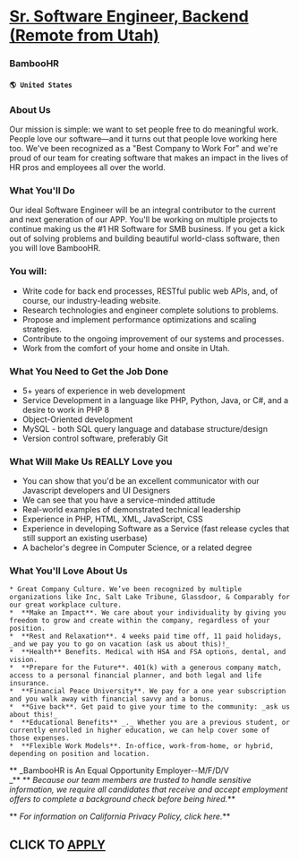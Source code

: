 # [Sr. Software Engineer, Backend (Remote from Utah)](https://www.remotewlb.com/apply/sr-software-engineer-backend-remote-from-utah)  
### BambooHR  
#### `🌎 United States`  

### About Us

Our mission is simple: we want to set people free to do meaningful work. People love our software—and it turns out that people love working here too. We've been recognized as a "Best Company to Work For” and we're proud of our team for creating software that makes an impact in the lives of HR pros and employees all over the world.

### What You'll Do

Our ideal Software Engineer will be an integral contributor to the current and next generation of our APP. You'll be working on multiple projects to continue making us the #1 HR Software for SMB business. If you get a kick out of solving problems and building beautiful world-class software, then you will love BambooHR.

###  You will:

  * Write code for back end processes, RESTful public web APIs, and, of course, our industry-leading website.
  * Research technologies and engineer complete solutions to problems.
  * Propose and implement performance optimizations and scaling strategies.
  * Contribute to the ongoing improvement of our systems and processes.
  * Work from the comfort of your home and onsite in Utah. 

### What You Need to Get the Job Done

  * 5+ years of experience in web development
  * Service Development in a language like PHP, Python, Java, or C#, and a desire to work in PHP 8
  * Object-Oriented development
  * MySQL - both SQL query language and database structure/design
  * Version control software, preferably Git

###  What Will Make Us REALLY Love you

  * You can show that you'd be an excellent communicator with our Javascript developers and UI Designers
  * We can see that you have a service-minded attitude
  * Real-world examples of demonstrated technical leadership
  * Experience in PHP, HTML, XML, JavaScript, CSS
  * Experience in developing Software as a Service (fast release cycles that still support an existing userbase)
  * A bachelor's degree in Computer Science, or a related degree  
  

### What You'll Love About Us

    * Great Company Culture. We’ve been recognized by multiple organizations like Inc, Salt Lake Tribune, Glassdoor, & Comparably for our great workplace culture.
    *  **Make an Impact**. We care about your individuality by giving you freedom to grow and create within the company, regardless of your position.
    *  **Rest and Relaxation**. 4 weeks paid time off, 11 paid holidays, _and we pay you to go on vacation (ask us about this)!_
    *  **Health** Benefits. Medical with HSA and FSA options, dental, and vision.
    *  **Prepare for the Future**. 401(k) with a generous company match, access to a personal financial planner, and both legal and life insurance.
    *  **Financial Peace University**. We pay for a one year subscription and you walk away with financial savvy and a bonus.
    *  **Give back**. Get paid to give your time to the community: _ask us about this!_
    *  **Educational Benefits** _._ Whether you are a previous student, or currently enrolled in higher education, we can help cover some of those expenses.
    *  **Flexible Work Models**. In-office, work-from-home, or hybrid, depending on position and location.

 ** _BambooHR is An Equal Opportunity Employer--M/F/D/V  
_** ** _Because our team members are trusted to handle sensitive information, we require all candidates that receive and accept employment offers to complete a background check before being hired._**

 ** _For information on California Privacy Policy, click here._**

  
## CLICK TO [APPLY](https://www.remotewlb.com/apply/sr-software-engineer-backend-remote-from-utah)

